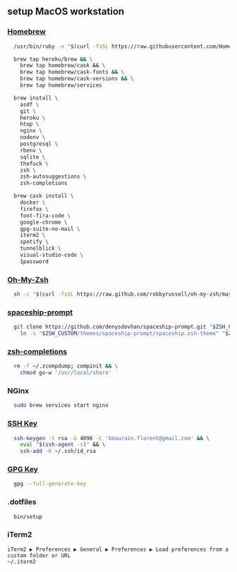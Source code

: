 ## setup MacOS workstation

### [Homebrew](https://brew.sh/index_fr)

```sh
  /usr/bin/ruby -e "$(curl -fsSL https://raw.githubusercontent.com/Homebrew/install/master/install)"
```

```sh
  brew tap heroku/brew && \
    brew tap homebrew/cask && \
    brew tap homebrew/cask-fonts && \
    brew tap homebrew/cask-versions && \
    brew tap homebrew/services
```

```sh
  brew install \
    asdf \
    git \
    heroku \
    htop \
    nginx \
    nodenv \
    postgresql \
    rbenv \
    sqlite \
    thefuck \
    zsh \
    zsh-autosuggestions \
    zsh-completions
```

```sh
  brew cask install \
    docker \
    firefox \
    font-fira-code \
    google-chrome \
    gpg-suite-no-mail \
    iterm2 \
    spotify \
    tunnelblick \
    visual-studio-code \
    1password
```

### [Oh-My-Zsh](https://ohmyz.sh/)

```sh
  sh -c "$(curl -fsSL https://raw.github.com/robbyrussell/oh-my-zsh/master/tools/install.sh)"
```

### [spaceship-prompt](https://github.com/denysdovhan/spaceship-prompt)

```sh
  git clone https://github.com/denysdovhan/spaceship-prompt.git "$ZSH_CUSTOM/themes/spaceship-prompt" && \
    ln -s "$ZSH_CUSTOM/themes/spaceship-prompt/spaceship.zsh-theme" "$ZSH_CUSTOM/themes/spaceship.zsh-theme"
```

### [zsh-completions](https://github.com/zsh-users/zsh-completions)

```sh
  rm -f ~/.zcompdump; compinit && \
    chmod go-w '/usr/local/share'  
```

### NGinx

```sh
  sudo brew services start nginx
```

### [SSH Key](https://help.github.com/en/enterprise/2.16/user/articles/generating-a-new-ssh-key-and-adding-it-to-the-ssh-agent)

```sh
  ssh-keygen -t rsa -b 4096 -C 'beaurain.florent@gmail.com' && \
    eval "$(ssh-agent -s)" && \
    ssh-add -K ~/.ssh/id_rsa
```

### [GPG Key](https://help.github.com/en/articles/generating-a-new-gpg-key)

```sh
  gpg --full-generate-key
```

### .dotfiles

```sh
  bin/setup
```

### iTerm2

```
iTerm2 ▶ Preferences ▶ General ▶ Preferences ▶ Load preferences from a custom folder or URL
~/.iterm2
```
